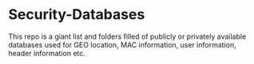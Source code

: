 # Security-Databases
This repo is a giant list and folders filled of publicly or privately available databases used for GEO location, MAC information, user information, header information etc. 
